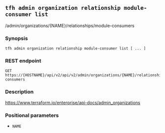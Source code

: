 ## `tfh admin organization relationship module-consumer list`

/admin/organizations/{NAME}/relationships/module-consumers

### Synopsis

    tfh admin organization relationship module-consumer list [ ... ]

### REST endpoint

    GET https://{HOSTNAME}/api/v2/api/v2/admin/organizations/{NAME}/relationships/module-consumers

### Description

https://www.terraform.io/enterprise/api-docs/admin_organizations

### Positional parameters

* `NAME`

